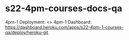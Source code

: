 # s22-4pm-courses-docs-qa

4pm-1 Deployment: <>
4pm-1 Dashboard: <https://dashboard.heroku.com/apps/s22-4pm-1-courses-qa/deploy/heroku-git>